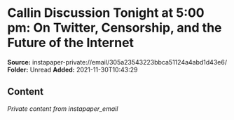 # Callin Discussion Tonight at 5:00 pm: On Twitter, Censorship, and the Future of the Internet

**Source:** instapaper-private://email/305a23543223bbca51124a4abd1d43e6/
**Folder:** Unread
**Added:** 2021-11-30T10:43:29




## Content
*Private content from instapaper_email*
